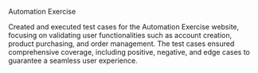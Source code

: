 Automation Exercise 

Created and executed test cases for the Automation Exercise website, focusing on validating user functionalities such as account creation, product purchasing, and order management. The test cases ensured comprehensive coverage, including positive, negative, and edge cases to guarantee a seamless user experience.
 
